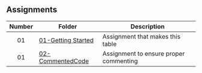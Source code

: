 ## Assignments

| Number | Folder                                                                                                           | Description                            |
| :----: | ---------------------------------------------------------------------------------------------------------------- | -------------------------------------- |
| 01     | [01-Getting Started](https://github.com/DakTheProgrammer/3013-ALG-Wilson/tree/master/Assignments)                | Assignment that makes this table       |
| 01     | [02-CommentedCode](https://github.com/DakTheProgrammer/3013-ALG-Wilson/tree/master/Assignments/02-CommentedCode) | Assignment to ensure proper commenting |
